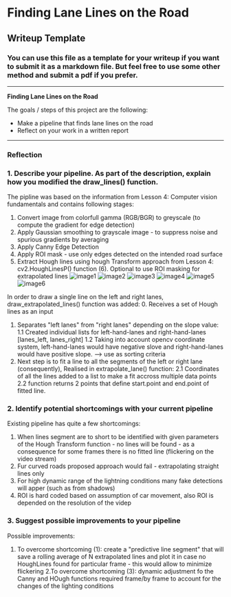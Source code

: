 # **Finding Lane Lines on the Road** 

## Writeup Template

### You can use this file as a template for your writeup if you want to submit it as a markdown file. But feel free to use some other method and submit a pdf if you prefer.

---

**Finding Lane Lines on the Road**

The goals / steps of this project are the following:
* Make a pipeline that finds lane lines on the road
* Reflect on your work in a written report


[//]: # (Image References)

[image1]: ./Output_Images/-0-original.png "Original Image"
[image2]: ./Output_Images/-1-Grayscale.png "Grayscale Image"
[image3]: ./Output_Images/-2-GaussianBlur.png "Smoothened image"
[image4]: ./Output_Images/-3-Canny.png "Canny Edges"
[image5]: ./Output_Images/-4-ROI-Canny.png "Canny Edges in ROI"
[image6]: ./Output_Images/-5-HoughLinesDetection.png "Hough Lines"

---

### Reflection

### 1. Describe your pipeline. As part of the description, explain how you modified the draw_lines() function.

The pipline was based on the information from Lesson 4: Computer vision fundamentals and contains following stages:
1. Convert image from colorfull gamma (RGB/BGR) to greyscale (to compute the gradient for edge detection)
2. Apply Gaussian smoothing to grayscale image - to suppress noise and spurious gradients by averaging
3. Apply Canny Edge Detection
4. Apply ROI mask - use only edges detected on the intended road surface
5. Extract Hough lines using hough Transform approach from Lesson 4: cv2.HoughLinesP() function
(6). Optional to use ROI masking for extrapolated lines
![image1]
![image2]
![image3]
![image4]
![image5]
![image6]

In order to draw a single line on the left and right lanes, draw_extrapolated_lines() function was added:
0. Receives a set of Hough lines as an input
1. Separates "left lanes" from "right lanes" depending on the slope value:
1.1 Created individual lists for left-hand-lanes and right-hand-lanes [lanes_left, lanes_right]
1.2 Taking into account opencv coordinate system, left-hand-lanes would have negative slove and right-hand-lanes would have positive slope. --> use as sorting criteria
2. Next step is to fit a line to all the segments of the left or right lane (consequently), Realised in extrapolate_lane() function:
2.1 Coordinates of all the lines added to a list to make a fit accross multiple data points
2.2 function returns 2 points that define start.point and end.point of fitted line.




### 2. Identify potential shortcomings with your current pipeline

Existing pipeline has quite a few shortcomings:
1. When lines segment are to short to be identified with given parameters of the Hough Transform function - no lines will be found - as a consequence for some frames there is no fitted line (flickering on the video stream)
2. Fur curved roads proposed approach would fail - extrapolating straight lines only
3. For high dynamic range of the lightning conditions many fake detections will apper (such as from shadows)
4. ROI is hard coded based on assumption of car movement, also ROI is depended on the resolution of the videp


### 3. Suggest possible improvements to your pipeline

Possible improvements:
1. To overcome shortcoming (1): create a "predictive line segment" that will save a rolling average of N extrapolated lines and plot it in case no HoughLines found for particular frame - this would allow to minimize flickering 
2.To overcome shortcoming (3): dynamic adjustment fo the Canny and HOugh functions required frame/by frame to account for the changes of the lighting conditions
